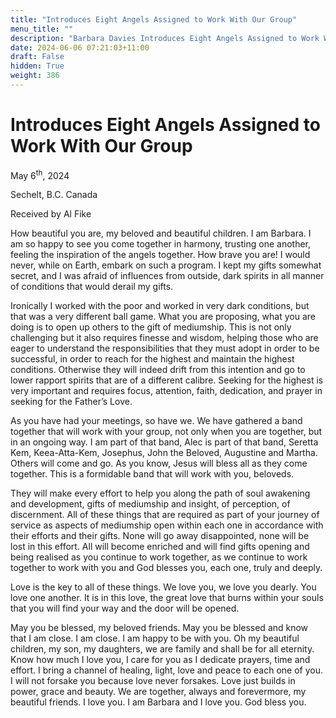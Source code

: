 ```yaml
---
title: "Introduces Eight Angels Assigned to Work With Our Group"
menu_title: ""
description: "Barbara Davies Introduces Eight Angels Assigned to Work With Our Group"
date: 2024-06-06 07:21:03+11:00
draft: False
hidden: True
weight: 386
---
```

# Introduces Eight Angels Assigned to Work With Our Group

May 6<sup>th</sup>, 2024

Sechelt, B.C. Canada

Received by Al Fike 


How beautiful you are, my beloved and beautiful children. I am Barbara. I am so happy to see you come together in harmony, trusting one another, feeling the inspiration of the angels together. How brave you are! I would never, while on Earth, embark on such a program. I kept my gifts somewhat secret, and I was afraid of influences from outside, dark spirits in all manner of conditions that would derail my gifts.

Ironically I worked with the poor and worked in very dark conditions, but that was a very different ball game. What you are proposing, what you are doing is to open up others to the gift of mediumship. This is not only challenging but it also requires finesse and wisdom, helping those who are eager to understand the responsibilities that they must adopt in order to be successful, in order to reach for the highest and maintain the highest conditions. Otherwise they will indeed drift from this intention and go to lower rapport spirits that are of a different calibre. Seeking for the highest is very important and requires focus, attention, faith, dedication, and prayer in seeking for the Father’s Love. 

As you have had your meetings, so have we. We have gathered a band together that will work with your group, not only when you are together, but in an ongoing way. I am part of that band, Alec is part of that band, Seretta Kem, Keea-Atta-Kem, Josephus, John the Beloved, Augustine and Martha. Others will come and go. As you know, Jesus will bless all as they come together. This is a formidable band that will work with you, beloveds. 

They will make every effort to help you along the path of soul awakening and development, gifts of mediumship and insight, of perception, of discernment. All of these things that are required as part of your journey of service as aspects of mediumship open within each one in accordance with their efforts and their gifts. None will go away disappointed, none will be lost in this effort. All will become enriched and will find gifts opening and being realised as you continue to work together, as we continue to work together to work with you and God blesses you, each one, truly and deeply.

Love is the key to all of these things. We love you, we love you dearly. You love one another. It is in this love, the great love that burns within your souls that you will find your way and the door will be opened.

May you be blessed, my beloved friends. May you be blessed and know that I am close. I am close. I am happy to be with you. Oh my beautiful children, my son, my daughters, we are family and shall be for all eternity. Know how much I love you, I care for you as I dedicate prayers, time and effort. I bring a channel of healing, light, love and peace to each one of you. I will not forsake you because love never forsakes. Love just builds in power, grace and beauty. We are together, always and forevermore, my beautiful friends. I love you. I am Barbara and I love you. God bless you.